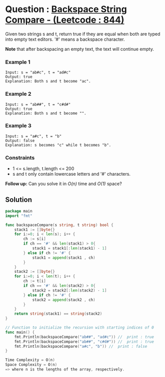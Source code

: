 # Question : [Backspace String Compare - (Leetcode : 844)](https://leetcode.com/problems/backspace-string-compare/description/)

Given two strings s and t, return true if they are equal when both are typed into empty text editors. '#' means a backspace character.

**Note** that after backspacing an empty text, the text will continue empty.

### Example 1

```
Input: s = "ab#c", t = "ad#c"
Output: true
Explanation: Both s and t become "ac".

```

### Example 2

```
Input: s = "ab##", t = "c#d#"
Output: true
Explanation: Both s and t become "".

```

### Example 3

```
Input: s = "a#c", t = "b"
Output: false
Explanation: s becomes "c" while t becomes "b".

```

### Constraints

-   1 <= s.length, t.length <= 200
-   s and t only contain lowercase letters and '#' characters.

**Follow up:** Can you solve it in *O(n)* time and *O(1)* space?

## Solution

```GO
package main
import "fmt"

func backspaceCompare(s string, t string) bool {
    stack1 := []byte{}
    for i:=0; i < len(s); i++ {
        ch := s[i]
        if ch == '#' && len(stack1) > 0{
            stack1 = stack1[:len(stack1) - 1]
        } else if ch != '#' {
            stack1 = append(stack1 , ch)
        }
    }
    stack2 := []byte{}
    for i:=0; i < len(t); i++ {
        ch := t[i]
        if ch == '#' && len(stack2) > 0{
            stack2 = stack2[:len(stack2) - 1]
        } else if ch != '#' {
            stack2 = append(stack2 , ch)
        }
    }
    return string(stack1) == string(stack2)
}

// Function to initialize the recursion with starting indices of 0
func main() {
    fmt.Println(backspaceCompare("ab##", "ad#c")) //  print : true
    fmt.Println(backspaceCompare("ab##", "c#d#")) //  print : true
    fmt.Println(backspaceCompare("a#c", "b")) //  print : false
}

Time Complexity = O(n)
Space Complexity = O(n)
=> where n is the lengths of the array, respectively.
```
